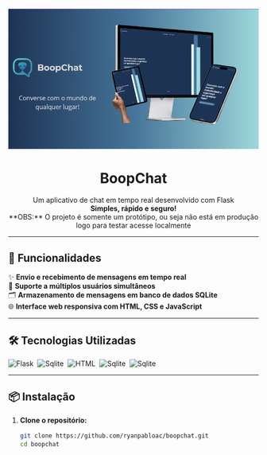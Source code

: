 <p align="center">
  <img src="./decoracoes/boopchat-cover.png" alt="BoopChat Banner" />
</p>

<h1 align="center">BoopChat</h1>

<p align="center">
  Um aplicativo de chat em tempo real desenvolvido com Flask<br/>
  <strong>Simples, rápido e seguro!</strong> <br>
  **OBS:** O projeto é somente um protótipo, ou seja não está em produção logo para testar acesse localmente
</p>

---

## 🚀 Funcionalidades

✨ **Envio e recebimento de mensagens em tempo real**  
👥 **Suporte a múltiplos usuários simultâneos**  
🗂️ **Armazenamento de mensagens em banco de dados SQLite**  
🌐 **Interface web responsiva com HTML, CSS e JavaScript**

---

## 🛠️ Tecnologias Utilizadas
![Flask](https://img.shields.io/badge/flask-3C95B3?style=for-the-badge&logo=flask&logoColor=white)&nbsp;
![Sqlite](https://img.shields.io/badge/sqlite-57BFCA?style=for-the-badge&logo=sqlite&logoColor=white)&nbsp;
![HTML](https://img.shields.io/badge/html-eb8934?style=for-the-badge&logo=html5&logoColor=white)&nbsp;
![Sqlite](https://img.shields.io/badge/css-2e93d1?style=for-the-badge&logo=css3&logoColor=white)&nbsp;
![Sqlite](https://img.shields.io/badge/javascript-bfbc15?style=for-the-badge&logo=javascript&logoColor=white)&nbsp;

---

## 📦 Instalação

1. **Clone o repositório:**

   ```bash
   git clone https://github.com/ryanpabloac/boopchat.git
   cd boopchat
